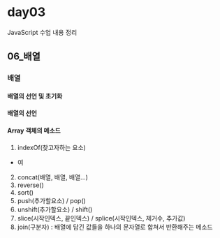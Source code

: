 # day03
JavaScript 수업 내용 정리

## 06_배열

### 배열

#### 배열의 선언 및 초기화

#### 배열의 선언

#### Array 객체의 메소드
1. indexOf(찾고자하는 요소)
* 여
2. concat(배열, 배열, 배열...)
3. reverse()
4. sort()
5. push(추가할요소) / pop()
6. unshift(추가할요소) / shift()
7. slice(시작인덱스, 끝인덱스) / splice(시작인덱스, 제거수, 추가값)
8. join(구분자) : 배열에 담긴 값들을 하나의 문자열로 합쳐서 반환해주는 메소드 
